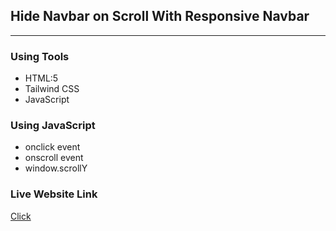 ## Hide Navbar on Scroll With Responsive Navbar
****

### Using Tools
* HTML:5
* Tailwind CSS
* JavaScript

### Using JavaScript
* onclick event
* onscroll event
* window.scrollY

### Live Website Link
<a href='https://rejoyanislam.github.io/hide-navbar-on-scroll-with-responsive-navbar/'>Click</a>